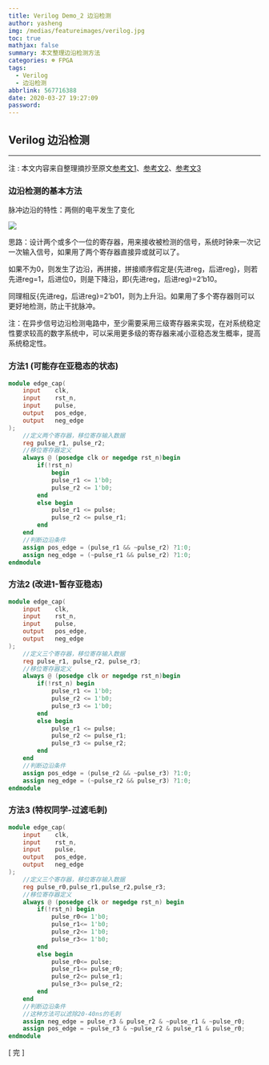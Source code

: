 ```yaml
---
title: Verilog Demo_2 边沿检测
author: yasheng
img: /medias/featureimages/verilog.jpg
toc: true
mathjax: false
summary: 本文整理边沿检测方法
categories: ☸ FPGA
tags:
  - Verilog
  - 边沿检测
abbrlink: 567716388
date: 2020-03-27 19:27:09
password:
---
```


## Verilog  边沿检测

---

注 : 本文内容来自整理摘抄至原文[参考文1](https://blog.csdn.net/lg2lh/article/details/8104551)、[参考文2](https://www.cnblogs.com/wangyabin121/p/5638413.html)、[参考文3](https://www.cnblogs.com/xiaoxie2014/p/4157835.html)

### 边沿检测的基本方法

脉冲边沿的特性：两侧的电平发生了变化

<img src="/images/post_images/verilog_demo_02_edge_cap/clipboard.png">

思路：设计两个或多个一位的寄存器，用来接收被检测的信号，系统时钟来一次记一次输入信号，如果用了两个寄存器直接异或就可以了。

​		如果不为0，则发生了边沿，再拼接，拼接顺序假定是{先进reg，后进reg}，则若先进reg=1，后进位0，则是下降沿，即{先进reg，后进reg}=2’b10。

​		同理相反{先进reg，后进reg}=2’b01，则为上升沿。如果用了多个寄存器则可以更好地检测，防止干扰脉冲。

注：在异步信号边沿检测电路中，至少需要采用三级寄存器来实现，在对系统稳定性要求较高的数字系统中，可以采用更多级的寄存器来减小亚稳态发生概率，提高系统稳定性。

### 方法1  (可能存在亚稳态的状态)

```verilog
module edge_cap(
    input    clk, 
    input    rst_n,
    input    pulse,
    output   pos_edge,
    output   neg_edge   
);
    //定义两个寄存器，移位寄存输入数据
    reg pulse_r1, pulse_r2;
    //移位寄存器定义
    always @ (posedge clk or negedge rst_n)begin
        if(!rst_n) 
            begin
            pulse_r1 <= 1'b0;
            pulse_r2 <= 1'b0;
        end
        else begin
            pulse_r1 <= pulse;
            pulse_r2 <= pulse_r1;
        end
    end
    //判断边沿条件
    assign pos_edge = (pulse_r1 && ~pulse_r2) ?1:0;
    assign neg_edge = (~pulse_r1 && pulse_r2) ?1:0; 
endmodule
```

### 方法2  (改进1-暂存亚稳态)

```verilog
module edge_cap(
    input    clk, 
    input    rst_n,
    input    pulse,
    output   pos_edge,
    output   neg_edge
);
    //定义三个寄存器，移位寄存输入数据
    reg pulse_r1, pulse_r2, pulse_r3;
    //移位寄存器定义
    always @ (posedge clk or negedge rst_n)begin
        if(!rst_n) begin
            pulse_r1 <= 1'b0;
            pulse_r2 <= 1'b0;
            pulse_r3 <= 1'b0;
        end
        else begin
            pulse_r1 <= pulse;
            pulse_r2 <= pulse_r1;
            pulse_r3 <= pulse_r2;
        end
    end
    //判断边沿条件
    assign pos_edge = (pulse_r2 && ~pulse_r3) ?1:0;
    assign neg_edge = (~pulse_r2 && pulse_r3) ?1:0; 
endmodule
```

### 方法3  (特权同学-过滤毛刺)

```verilog
module edge_cap(
    input    clk, 
    input    rst_n,
    input    pulse,
    output   pos_edge,
    output   neg_edge
);
    //定义三个寄存器，移位寄存输入数据
    reg pulse_r0,pulse_r1,pulse_r2,pulse_r3;
    //移位寄存器定义
    always @ (posedge clk or negedge rst_n) begin
        if(!rst_n) begin
            pulse_r0<= 1'b0;
            pulse_r1<= 1'b0;
            pulse_r2<= 1'b0;
            pulse_r3<= 1'b0;
        end
        else begin
            pulse_r0<= pulse;
            pulse_r1<= pulse_r0;
            pulse_r2<= pulse_r1;
            pulse_r3<= pulse_r2;
        end
    end
    //判断边沿条件
    //这种方法可以滤除20-40ns的毛刺
    assign neg_edge = pulse_r3 & pulse_r2 & ~pulse_r1 & ~pulse_r0;
    assign pos_edge = ~pulse_r3 & ~pulse_r2 & pulse_r1 & pulse_r0;
endmodule
```



[  完  ]